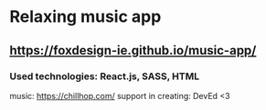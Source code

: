 

# Relaxing music app 
## https://foxdesign-ie.github.io/music-app/

### Used technologies: React.js, SASS, HTML

music: https://chillhop.com/
support in creating: DevEd <3
